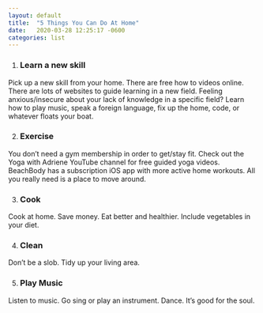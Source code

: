 ```yaml
---
layout: default
title:  "5 Things You Can Do At Home"
date:   2020-03-28 12:25:17 -0600
categories: list
---
```


1. ### Learn a new skill
Pick up a new skill from your home. There are free how to videos online. There are lots of websites to guide learning in a new field. Feeling anxious/insecure about your lack of knowledge in a specific field? Learn how to play music, speak a foreign language, fix up the home, code, or whatever floats your boat.

2. ### Exercise
You don’t need a gym membership in order to get/stay fit. Check out the Yoga with Adriene YouTube channel for free guided yoga videos. BeachBody has a subscription iOS app with more active home workouts. All you really need is a place to move around. 

3. ### Cook
Cook at home. Save money. Eat better and healthier. Include vegetables in your diet.

4. ### Clean
Don’t be a slob. Tidy up your living area.

5. ### Play Music
Listen to music. Go sing or play an instrument. Dance. It’s good for the soul.
